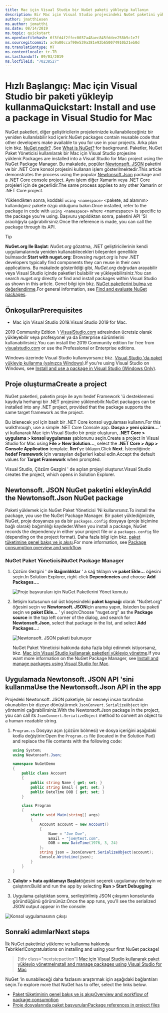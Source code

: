 ```yaml
---
title: Mac için Visual Studio bir NuGet paketi yükleyip kullanın
description: Bir Mac için Visual Studio projesindeki NuGet paketini yükleme ve kullanma işlemi hakkında bir adım adım öğretici.
author: jmatthiesen
ms.author: jomatthi
ms.date: 08/14/2019
ms.topic: quickstart
ms.openlocfilehash: 6f3fd4f2ffec0037a48aec845fddee258b5c1e7f
ms.sourcegitcommit: ac9a00ccaf90e539a381e92b650074910b21eb0d
ms.translationtype: MT
ms.contentlocale: tr-TR
ms.lasthandoff: 09/03/2019
ms.locfileid: "70238527"
---
```

# <a name="quickstart-install-and-use-a-package-in-visual-studio-for-mac"></a><span data-ttu-id="44bd1-103">Hızlı Başlangıç: Mac için Visual Studio bir paketi yükleyip kullanma</span><span class="sxs-lookup"><span data-stu-id="44bd1-103">Quickstart: Install and use a package in Visual Studio for Mac</span></span>

<span data-ttu-id="44bd1-104">NuGet paketleri, diğer geliştiricilerin projelerinizde kullanabileceğiniz bir yeniden kullanılabilir kod içerir.</span><span class="sxs-lookup"><span data-stu-id="44bd1-104">NuGet packages contain reusable code that other developers make available to you for use in your projects.</span></span> <span data-ttu-id="44bd1-105">Arka plan için bkz. [NuGet nedir?](../What-is-NuGet.md) .</span><span class="sxs-lookup"><span data-stu-id="44bd1-105">See [What is NuGet?](../What-is-NuGet.md) for background.</span></span> <span data-ttu-id="44bd1-106">Paketler, NuGet Paket Yöneticisi kullanılarak bir Mac için Visual Studio projesine yüklenir.</span><span class="sxs-lookup"><span data-stu-id="44bd1-106">Packages are installed into a Visual Studio for Mac project using the NuGet Package Manager.</span></span> <span data-ttu-id="44bd1-107">Bu makalede, popüler [Newtonsoft. JSON](https://www.nuget.org/packages/Newtonsoft.Json/) paketini ve bir .NET Core konsol projesini kullanan işlem gösterilmektedir.</span><span class="sxs-lookup"><span data-stu-id="44bd1-107">This article demonstrates the process using the popular [Newtonsoft.Json](https://www.nuget.org/packages/Newtonsoft.Json/) package and a .NET Core console project.</span></span> <span data-ttu-id="44bd1-108">Aynı işlem diğer Xamarin veya .NET Core projeleri için de geçerlidir.</span><span class="sxs-lookup"><span data-stu-id="44bd1-108">The same process applies to any other Xamarin or .NET Core project.</span></span>

<span data-ttu-id="44bd1-109">Yüklendikten sonra, koddaki `using <namespace>` \<pakete, ad alanının\> kullandığınız pakete özgü olduğunu bakın.</span><span class="sxs-lookup"><span data-stu-id="44bd1-109">Once installed, refer to the package in code with `using <namespace>` where \<namespace\> is specific to the package you're using.</span></span> <span data-ttu-id="44bd1-110">Başvuru yapıldıktan sonra, paketini API 'SI aracılığıyla çağırabilirsiniz.</span><span class="sxs-lookup"><span data-stu-id="44bd1-110">Once the reference is made, you can call the package through its API.</span></span>

> [!Tip]
> <span data-ttu-id="44bd1-111">**NuGet.org Ile Başlat**: *NuGet.org* gözatma, .NET geliştiricilerinin kendi uygulamalarında yeniden kullanabilecekleri bileşenleri genellikle bulmasıdır.</span><span class="sxs-lookup"><span data-stu-id="44bd1-111">**Start with nuget.org**: Browsing *nuget.org* is how .NET developers typically find components they can reuse in their own applications.</span></span> <span data-ttu-id="44bd1-112">Bu makalede gösterildiği gibi, *NuGet.org* doğrudan arayabilir veya Visual Studio içinde paketleri bulabilir ve yükleyebilirsiniz.</span><span class="sxs-lookup"><span data-stu-id="44bd1-112">You can search *nuget.org* directly or find and install packages within Visual Studio as shown in this article.</span></span> <span data-ttu-id="44bd1-113">Genel bilgi için bkz. [NuGet paketlerini bulma ve değerlendirme](../consume-packages/finding-and-choosing-packages.md).</span><span class="sxs-lookup"><span data-stu-id="44bd1-113">For general information, see [Find and evaluate NuGet packages](../consume-packages/finding-and-choosing-packages.md).</span></span>

## <a name="prerequisites"></a><span data-ttu-id="44bd1-114">Önkoşullar</span><span class="sxs-lookup"><span data-stu-id="44bd1-114">Prerequisites</span></span>

- <span data-ttu-id="44bd1-115">Mac için Visual Studio 2019.</span><span class="sxs-lookup"><span data-stu-id="44bd1-115">Visual Studio 2019 for Mac.</span></span>

<span data-ttu-id="44bd1-116">2019 Community Edition 'ı [VisualStudio.com](https://www.visualstudio.com/) adresinden ücretsiz olarak yükleyebilir veya profesyonel ya da Enterprise sürümlerini kullanabilirsiniz.</span><span class="sxs-lookup"><span data-stu-id="44bd1-116">You can install the 2019 Community edition for free from [visualstudio.com](https://www.visualstudio.com/) or use the Professional or Enterprise editions.</span></span>

<span data-ttu-id="44bd1-117">Windows üzerinde Visual Studio kullanıyorsanız bkz. [Visual Studio 'da paket yükleyip kullanma (yalnızca Windows)](install-and-use-a-package-in-visual-studio.md).</span><span class="sxs-lookup"><span data-stu-id="44bd1-117">If you're using Visual Studio on Windows, see [Install and use a package in Visual Studio (Windows Only)](install-and-use-a-package-in-visual-studio.md).</span></span>

## <a name="create-a-project"></a><span data-ttu-id="44bd1-118">Proje oluşturma</span><span class="sxs-lookup"><span data-stu-id="44bd1-118">Create a project</span></span>

<span data-ttu-id="44bd1-119">NuGet paketleri, paketin proje ile aynı hedef Framework 'ü desteklemesi kaydıyla herhangi bir .NET projesine yüklenebilir.</span><span class="sxs-lookup"><span data-stu-id="44bd1-119">NuGet packages can be installed into any .NET project, provided that the package supports the same target framework as the project.</span></span>

<span data-ttu-id="44bd1-120">Bu izlenecek yol için basit bir .NET Core konsol uygulaması kullanın.</span><span class="sxs-lookup"><span data-stu-id="44bd1-120">For this walkthrough, use a simple .NET Core Console app.</span></span> <span data-ttu-id="44bd1-121">**Dosya > yeni çözüm...** ' yi kullanarak Mac için Visual Studio bir proje oluşturun, **.NET Core > uygulama > konsol uygulaması** şablonunu seçin.</span><span class="sxs-lookup"><span data-stu-id="44bd1-121">Create a project in Visual Studio for Mac using **File > New Solution...**, select the **.NET Core > App > Console Application** template.</span></span> <span data-ttu-id="44bd1-122">**İleri**'ye tıklayın.</span><span class="sxs-lookup"><span data-stu-id="44bd1-122">Click **Next**.</span></span> <span data-ttu-id="44bd1-123">İstendiğinde **hedef Framework** için varsayılan değerleri kabul edin.</span><span class="sxs-lookup"><span data-stu-id="44bd1-123">Accept the default values for **Target Framework** when prompted.</span></span>

<span data-ttu-id="44bd1-124">Visual Studio, Çözüm Gezgini ' de açılan projeyi oluşturur.</span><span class="sxs-lookup"><span data-stu-id="44bd1-124">Visual Studio creates the project, which opens in Solution Explorer.</span></span>

## <a name="add-the-newtonsoftjson-nuget-package"></a><span data-ttu-id="44bd1-125">Newtonsoft. JSON NuGet paketini ekleyin</span><span class="sxs-lookup"><span data-stu-id="44bd1-125">Add the Newtonsoft.Json NuGet package</span></span>

<span data-ttu-id="44bd1-126">Paketi yüklemek için NuGet Paket Yöneticisi 'Ni kullanırsınız.</span><span class="sxs-lookup"><span data-stu-id="44bd1-126">To install the package, you use the NuGet Package Manager.</span></span> <span data-ttu-id="44bd1-127">Bir paket yüklediğinizde, NuGet, proje dosyanıza ya da bir `packages.config` dosyaya (proje biçimine bağlı olarak) bağımlılığı kaydeder.</span><span class="sxs-lookup"><span data-stu-id="44bd1-127">When you install a package, NuGet records the dependency in  either your project file or a `packages.config` file (depending on the project format).</span></span> <span data-ttu-id="44bd1-128">Daha fazla bilgi için bkz. [paket tüketimine genel bakış ve iş akışı](../consume-packages/Overview-and-Workflow.md).</span><span class="sxs-lookup"><span data-stu-id="44bd1-128">For more information, see [Package consumption overview and workflow](../consume-packages/Overview-and-Workflow.md).</span></span>

### <a name="nuget-package-manager"></a><span data-ttu-id="44bd1-129">NuGet Paket Yöneticisi</span><span class="sxs-lookup"><span data-stu-id="44bd1-129">NuGet Package Manager</span></span>

1. <span data-ttu-id="44bd1-130">Çözüm Gezgini ' de **Bağımlılıklar** ' a sağ tıklayın ve **paket Ekle...** öğesini seçin.</span><span class="sxs-lookup"><span data-stu-id="44bd1-130">In Solution Explorer, right-click **Dependencies** and choose **Add Packages...**.</span></span>

    ![Proje başvuruları için NuGet Paketlerini Yönet komutu](media/QS_Use_Mac-02-ManageNuGetPackages.png)

1. <span data-ttu-id="44bd1-132">İletişim kutusunun sol üst köşesindeki **paket kaynağı** olarak "NuGet.org" öğesini seçin ve **Newtonsoft. JSON**için arama yapın, listeden bu paketi seçin ve **paket Ekle...** ' yi seçin:</span><span class="sxs-lookup"><span data-stu-id="44bd1-132">Choose "nuget.org" as the **Package source** in the top left corner of the dialog, and search for **Newtonsoft.Json**, select that package in the list, and select **Add Packages...**:</span></span>

    ![Newtonsoft. JSON paketi bulunuyor](media/QS_Use_Mac-03-NewtonsoftJson.png)

    <span data-ttu-id="44bd1-134">NuGet Paket Yöneticisi hakkında daha fazla bilgi edinmek istiyorsanız, bkz. [Mac için Visual Studio kullanarak paketleri yükleyip yönetme](../consume-packages/install-use-packages-visual-studio.md).</span><span class="sxs-lookup"><span data-stu-id="44bd1-134">If you want more information on the NuGet Package Manager, see [Install and manage packages using Visual Studio for Mac](../consume-packages/install-use-packages-visual-studio.md).</span></span>

## <a name="use-the-newtonsoftjson-api-in-the-app"></a><span data-ttu-id="44bd1-135">Uygulamada Newtonsoft. JSON API 'sini kullanma</span><span class="sxs-lookup"><span data-stu-id="44bd1-135">Use the Newtonsoft.Json API in the app</span></span>

<span data-ttu-id="44bd1-136">Projedeki Newtonsoft. JSON paketiyle, bir nesneyi insan tarafından okunabilen bir dizeye dönüştürmek `JsonConvert.SerializeObject` için yöntemini çağırabilirsiniz.</span><span class="sxs-lookup"><span data-stu-id="44bd1-136">With the Newtonsoft.Json package in the project, you can call its `JsonConvert.SerializeObject` method to convert an object to a human-readable string.</span></span>

1. <span data-ttu-id="44bd1-137">`Program.cs` Dosyayı açın (çözüm bölmesi) ve dosya içeriğini aşağıdaki kodla değiştirin:</span><span class="sxs-lookup"><span data-stu-id="44bd1-137">Open the `Program.cs` file (located in the Solution Pad) and replace the file contents with the following code:</span></span>

    ```cs
    using System;
    using Newtonsoft.Json;

    namespace NuGetDemo
    {
        public class Account
        {
            public string Name { get; set; }
            public string Email { get; set; }
            public DateTime DOB { get; set; }
        }
    
        class Program
        {
            static void Main(string[] args)
            {
                Account account = new Account()
                {
                    Name = "Joe Doe",
                    Email = "joe@test.com",
                    DOB = new DateTime(1976, 3, 24)
                };
                string json = JsonConvert.SerializeObject(account);
                Console.WriteLine(json);
            }
        }
    }
    ```

1. <span data-ttu-id="44bd1-138">**Çalıştır > hata ayıklamayı Başlat**öğesini seçerek uygulamayı derleyin ve çalıştırın:</span><span class="sxs-lookup"><span data-stu-id="44bd1-138">Build and run the app by selecting **Run > Start Debugging**:</span></span>

1. <span data-ttu-id="44bd1-139">Uygulama çalıştıktan sonra, serileştirilmiş JSON çıkışının konsolunda göründüğünü görürsünüz:</span><span class="sxs-lookup"><span data-stu-id="44bd1-139">Once the app runs, you'll see the serialized JSON output appear in the console:</span></span>

  ![Konsol uygulamasının çıkışı](media/QS_Use_Mac-06-AppStart.png)

## <a name="next-steps"></a><span data-ttu-id="44bd1-141">Sonraki adımlar</span><span class="sxs-lookup"><span data-stu-id="44bd1-141">Next steps</span></span>
<span data-ttu-id="44bd1-142">İlk NuGet paketinizi yükleme ve kullanma hakkında Tebrikler!</span><span class="sxs-lookup"><span data-stu-id="44bd1-142">Congratulations on installing and using your first NuGet package!</span></span>

> [!div class="nextstepaction"]
> [<span data-ttu-id="44bd1-143">Mac için Visual Studio kullanarak paket yükleyip yönetme</span><span class="sxs-lookup"><span data-stu-id="44bd1-143">Install and manage packages using Visual Studio for Mac</span></span>](/visualstudio/mac/nuget-walkthrough?toc=/nuget/toc.json)

<span data-ttu-id="44bd1-144">NuGet 'in sunabileceği daha fazlasını araştırmak için aşağıdaki bağlantıları seçin.</span><span class="sxs-lookup"><span data-stu-id="44bd1-144">To explore more that NuGet has to offer, select the links below.</span></span>

- [<span data-ttu-id="44bd1-145">Paket tüketiminin genel bakış ve iş akışı</span><span class="sxs-lookup"><span data-stu-id="44bd1-145">Overview and workflow of package consumption</span></span>](../consume-packages/overview-and-workflow.md)
- [<span data-ttu-id="44bd1-146">Proje dosyalarında paket başvuruları</span><span class="sxs-lookup"><span data-stu-id="44bd1-146">Package references in project files</span></span>](../consume-packages/package-references-in-project-files.md)
